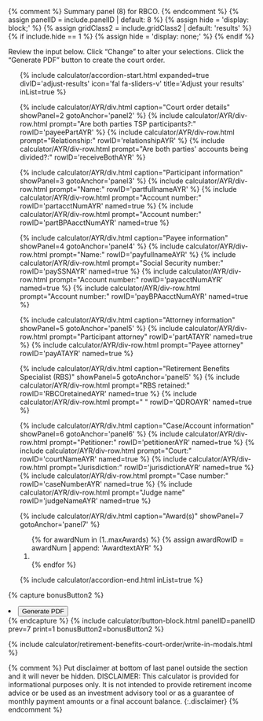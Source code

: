 {% comment %}
Summary panel (8) for RBCO.
{% endcomment %}
{% assign panelID = include.panelID | default: 8 %}
{% assign hide = 'display: block;' %}
{% assign gridClass2 = include.gridClass2 | default: 'results' %}
{% if include.hide == 1 %} {% assign hide = 'display: none;' %} {% endif %}

<section id="panel-{{ panelID }}" class="calculator-panel " style="{{ hide }}" markdown="1">
<input type="hidden" id="doPDF" value="">

Review the input below. Click “Change” to alter your selections. Click the “Generate PDF” button to create the court order.

<ul class="usa-accordion-bordered icons adjust">
<!-- ADJUST YOUR RESULTS -->
{% include calculator/accordion-start.html expanded=true divID='adjust-results'
    icon='fal fa-sliders-v' title='Adjust your results' inList=true %}

{% include calculator/AYR/div.html caption="Court order details" showPanel=2 gotoAnchor='panel2' %}
{% include calculator/AYR/div-row.html prompt="Are both parties TSP participants?:" rowID='payeePartAYR' %}
{% include calculator/AYR/div-row.html prompt="Relationship:" rowID='relationshipAYR' %}
{% include calculator/AYR/div-row.html prompt="Are both parties' accounts being divided?:" rowID='receiveBothAYR' %}

{% include calculator/AYR/div.html caption="<span id='part1AYR'>Participant</span> information" showPanel=3 gotoAnchor='panel3' %}
{% include calculator/AYR/div-row.html prompt="Name:" rowID='partfullnameAYR' %}
{% include calculator/AYR/div-row.html prompt="Account number:" rowID='partacctNumAYR' named=true %}
{% include calculator/AYR/div-row.html prompt="Account number:" rowID='partBPAacctNumAYR' named=true %}

{% include calculator/AYR/div.html caption="<span id='pay1AYR'>Payee</span> information" showPanel=4 gotoAnchor='panel4' %}
{% include calculator/AYR/div-row.html prompt="Name:" rowID='payfullnameAYR' %}
{% include calculator/AYR/div-row.html prompt="Social Security number:" rowID='paySSNAYR' named=true %}
{% include calculator/AYR/div-row.html prompt="Account number:" rowID='payacctNumAYR' named=true %}
{% include calculator/AYR/div-row.html prompt="Account number:" rowID='payBPAacctNumAYR' named=true %}

{% include calculator/AYR/div.html caption="Attorney information" showPanel=5 gotoAnchor='panel5' %}
{% include calculator/AYR/div-row.html prompt="<span id='part2AYR'>Participant</span> attorney" rowID='partATAYR' named=true %}
{% include calculator/AYR/div-row.html prompt="<span id='pay2AYR'>Payee</span> attorney" rowID='payATAYR' named=true %}

{% include calculator/AYR/div.html caption="Retirement Benefits Specialist (RBS)" showPanel=5 gotoAnchor='panel5' %}
{% include calculator/AYR/div-row.html prompt="RBS retained:" rowID='RBCOretainedAYR' named=true %}
{% include calculator/AYR/div-row.html prompt=" " rowID='QDROAYR' named=true %}

{% include calculator/AYR/div.html caption="Case/Account information" showPanel=6 gotoAnchor='panel6' %}
{% include calculator/AYR/div-row.html prompt="Petitioner:" rowID='petitionerAYR' named=true %}
{% include calculator/AYR/div-row.html prompt="Court:" rowID='courtNameAYR' named=true %}
{% include calculator/AYR/div-row.html prompt="Jurisdiction:" rowID='jurisdictionAYR' named=true %}
{% include calculator/AYR/div-row.html prompt="Case number:" rowID='caseNumberAYR' named=true %}
{% include calculator/AYR/div-row.html prompt="Judge name" rowID='judgeNameAYR' named=true %}

{% include calculator/AYR/div.html caption="Award(s)" showPanel=7 gotoAnchor='panel7' %}
<div class="usa-grid results">
  <div class="usa-width-one-whole">
    <ol>
    {% for awardNum in (1..maxAwards) %}
      {% assign awardRowID = awardNum | append: 'AwardtextAYR' %}
      <li id="{{awardRowID}}"></li>
    {% endfor %}
    </ol>
  </div>
</div>

{% include calculator/accordion-end.html  inList=true %}
</ul>

{% capture bonusButton2 %}
<li><button id="generatePDF" class="usa-button primary" onClick="myGeneratePDFsubmit();" markdown="1">Generate PDF</button></li>
{% endcapture %}
{% include calculator/button-block.html panelID=panelID prev=7 print=1  bonusButton2=bonusButton2 %}

</section>

{% include calculator/retirement-benefits-court-order/write-in-modals.html %}

{% comment %}
Put disclaimer at bottom of last panel outside the section and it will never be hidden.
DISCLAIMER: This calculator is provided for informational purposes only. It is not intended to provide retirement income advice or be used as an investment advisory tool or as a guarantee of monthly payment amounts or a final account balance.
{:.disclaimer}
{% endcomment %}
